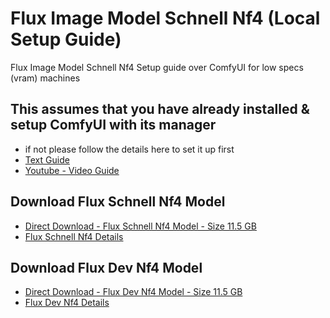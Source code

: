 # Flux Image Model Schnell Nf4 (Local Setup Guide)
Flux Image Model Schnell Nf4 Setup guide over ComfyUI for low specs (vram) machines

## This assumes that you have already installed & setup ComfyUI with its manager
- if not please follow the details here to set it up first
- [Text Guide](https://github.com/zohaibtariq/ai-comfyui-sdxl-setup)
- [Youtube - Video Guide](https://www.youtube.com/watch?v=dGx50S4b7_s&t=61s)

## Download Flux Schnell Nf4 Model
- [Direct Download - Flux Schnell Nf4 Model - Size 11.5 GB](https://huggingface.co/silveroxides/flux1-nf4-weights/resolve/main/flux1-schnell-bnb-nf4.safetensors?download=true)
- [Flux Schnell Nf4 Details](https://huggingface.co/silveroxides/flux1-nf4-weights/blob/main/flux1-schnell-bnb-nf4.safetensors)

## Download Flux Dev Nf4 Model
- [Direct Download - Flux Dev Nf4 Model - Size 11.5 GB](https://huggingface.co/lllyasviel/flux1-dev-bnb-nf4/resolve/main/flux1-dev-bnb-nf4.safetensors?download=true)
- [Flux Dev Nf4 Details](https://huggingface.co/lllyasviel/flux1-dev-bnb-nf4/blob/main/flux1-dev-bnb-nf4.safetensors)
